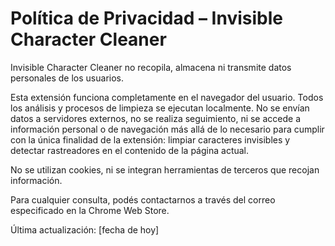 # Política de Privacidad – Invisible Character Cleaner

Invisible Character Cleaner no recopila, almacena ni transmite datos personales de los usuarios.

Esta extensión funciona completamente en el navegador del usuario. Todos los análisis y procesos de limpieza se ejecutan localmente. No se envían datos a servidores externos, no se realiza seguimiento, ni se accede a información personal o de navegación más allá de lo necesario para cumplir con la única finalidad de la extensión: limpiar caracteres invisibles y detectar rastreadores en el contenido de la página actual.

No se utilizan cookies, ni se integran herramientas de terceros que recojan información.

Para cualquier consulta, podés contactarnos a través del correo especificado en la Chrome Web Store.

Última actualización: [fecha de hoy]
